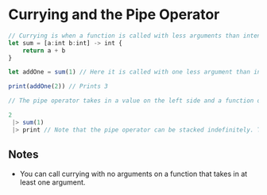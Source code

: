 # Currying and the Pipe Operator

```js
// Currying is when a function is called with less arguments than intended
let sum = [a:int b:int] -> int {
	return a + b
}

let addOne = sum(1) // Here it is called with one less argument than inteded, this ends up return a function that is an int -> int, which when called will add one to the number

print(addOne(2)) // Prints 3

// The pipe operator takes in a value on the left side and a function on the right side, and calls the function with the value on the left side

2
 |> sum(1)
 |> print // Note that the pipe operator can be stacked indefinitely. This still prints 3
```

## Notes
- You can call currying with no arguments on a function that takes in at least one argument.